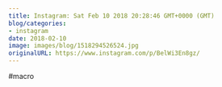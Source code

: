 ```yaml
---
title: Instagram: Sat Feb 10 2018 20:28:46 GMT+0000 (GMT)
blog/categories:
- instagram
date: 2018-02-10
image: images/blog/1518294526524.jpg
originalURL: https://www.instagram.com/p/BelWi3En8gz/
---
```


#macro